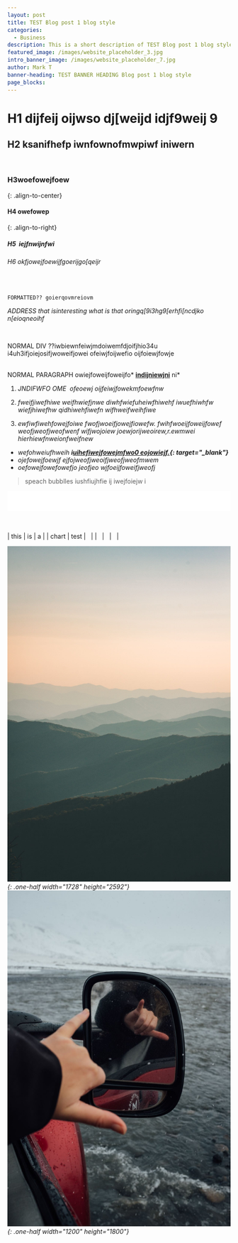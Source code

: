 ```yaml
---
layout: post
title: TEST Blog post 1 blog style
categories:
  - Business
description: This is a short description of TEST Blog post 1 blog style
featured_image: /images/website_placeholder_3.jpg
intro_banner_image: /images/website_placeholder_7.jpg
author: Mark T
banner-heading: TEST BANNER HEADING Blog post 1 blog style
page_blocks:
---
```


# H1 dijfeij oijwso dj\[weijd idjf9weij 9

## H2 ksanifhefp iwnfownofmwpiwf iniwern&nbsp;

&nbsp;

### H3woefowejfoew
{: .align-to-center}

#### H4 owefowep
{: .align-to-right}

##### H5&nbsp; iejfnwijnfwi

###### H6 okfjowejfoewijfgoerijgo\[qeijr

&nbsp;

~~~
FORMATTED?? goierqovmreiovm
~~~

<address>ADDRESS that isinteresting what is that oringq[9i3hg9[erhfi[ncdjko n[eioqneoihf</address>

&nbsp;

<div>NORMAL DIV ??iwbiewnfeiwjmdoiwemfdjoifjhio34u</div>

<div>i4uh3ifjoiejosifjwoweifjowei ofeiwjfoijwefio oijfoiewjfowje</div>

<div>&nbsp;</div>

NORMAL PARAGRAPH owiejfoweijfoweijfo*&nbsp;<u><strong>indijniewjni</strong></u> ni*

1. *JNDIFWFO OME&nbsp; ofeoewj oijfeiwjfowekmfoewfnw*

2. *fweifjiwefhiwe weifhwiefjnwe diwhfwiefuheiwfhiwehf iwuefhiwhfw wiefjhiwefhw qidhiwehfiwefn wifhweifweihfiwe*
3. *ewfiwfiwehfowejfoiwe fwofjwoeifjowejfiowefw. fwihfwoeijfoweijfowef weofjweofjweofwenf wifjwojoiew joewjorijweoirew,r.ewmwei hierhiewfnweionfweifnew*

* *wefohweiufhweih **i[uihefiwejfowejmfwo0 eojowiejf.](www.rachelbowler.com){: target="_blank"}***
* *ojefowejfoewjf ejfojweofjweoifjweofjweofmwem*
* *oefowejfowefowefjo jeofjeo wjfoeijfoweifjweofj*

> speach bubblles iushfiujhfie ij iwejfoiejw i

<div class="cms-embed" data-cms-embed="IDxpZnJhbWUgc3R5bGU9ImJvcmRlcjogbm9uZSIgc3JjPSIvL2h0bWw1LXBsYXllci5saWJzeW4uY29tL2VtYmVkL2VwaXNvZGUvaWQvMTUxNTExMzkvaGVpZ2h0LzQ1L3RoZW1lL3N0YW5kYXJkL3RodW1ibmFpbC95ZXMvZGlyZWN0aW9uL2JhY2t3YXJkLyIgaGVpZ2h0PSI0NSIgd2lkdGg9IjEwMCUiIHNjcm9sbGluZz0ibm8iIGFsbG93ZnVsbHNjcmVlbiB3ZWJraXRhbGxvd2Z1bGxzY3JlZW4gbW96YWxsb3dmdWxsc2NyZWVuIG9hbGxvd2Z1bGxzY3JlZW4gbXNhbGxvd2Z1bGxzY3JlZW4+PC9pZnJhbWU+Cg=="><iframe style="border: none" src="//html5-player.libsyn.com/embed/episode/id/15151139/height/45/theme/standard/thumbnail/yes/direction/backward/" height="45" width="100%" scrolling="no" allowfullscreen="" webkitallowfullscreen="" mozallowfullscreen="" oallowfullscreen="" msallowfullscreen=""></iframe></div>

&nbsp;

| this | is | a |
| chart | test | &nbsp; |
| &nbsp; | &nbsp; | &nbsp; |

*![](/images/website_placeholder_3.jpg){: .one-half width="1728" height="2592"}![](/images/website_placeholder_5.jpg){: .one-half width="1200" height="1800"}*